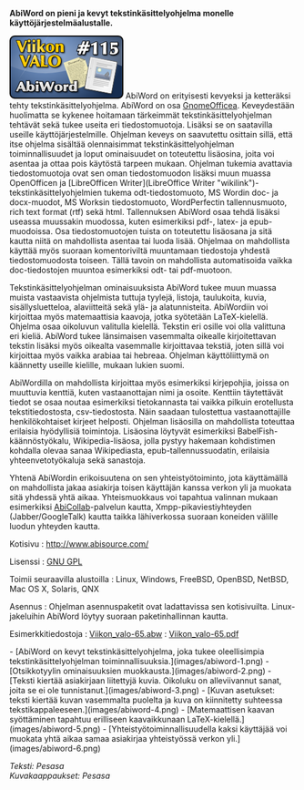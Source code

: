 <!--
Title: AbiWord
Week: 3x11
Number: 115
Date: 2013/03/10
Pageimage: valo115-abiword.png
Tags: Linux,Windows,Mac OS X,FreeBSD,OpenBSD,NetBSD,Solaris,QNX,Tekstinkäsittely,Toimisto
-->

**AbiWord on pieni ja kevyt tekstinkäsittelyohjelma monelle
käyttöjärjestelmäalustalle.**

![](images/valo115-abiword.png "fig:valo115-abiword.png") AbiWord on
erityisesti kevyeksi ja ketteräksi tehty tekstinkäsittelyohjelma.
AbiWord on osa [GnomeOfficea](https://live.gnome.org/GnomeOffice/).
Keveydestään huolimatta se kykenee hoitamaan tärkeimmät
tekstinkäsittelyohjelman tehtävät sekä tukee useita eri tiedostomuotoja.
Lisäksi se on saatavilla useille käyttöjärjestelmille. Ohjelman keveys
on saavutettu osittain sillä, että itse ohjelma sisältää olennaisimmat
tekstinkäsittelyohjelman toiminnallisuudet ja loput ominaisuudet on
toteutettu lisäosina, joita voi asentaa ja ottaa pois käytöstä tarpeen
mukaan. Ohjelman tukemia avattavia tiedostomuotoja ovat sen oman
tiedostomuodon lisäksi muun muassa OpenOfficen ja [LibreOfficen
Writer](LibreOffice Writer "wikilink")-tekstinkäsittelyohjelmien tukema
odt-tiedostomuoto, MS Wordin doc- ja docx-muodot, MS Worksin
tiedostomuoto, WordPerfectin tallennusmuoto, rich text format (rtf) sekä
html. Tallennuksen AbiWord osaa tehdä lisäksi useassa muussakin
muodossa, kuten esimerkiksi pdf-, latex- ja epub-muodoissa. Osa
tiedostomuotojen tuista on toteutettu lisäosana ja sitä kautta niitä on
mahdollista asentaa tai luoda lisää. Ohjelmaa on mahdollista käyttää
myös suoraan komentoriviltä muuntamaan tiedostoja yhdestä
tiedostomuodosta toiseen. Tällä tavoin on mahdollista automatisoida
vaikka doc-tiedostojen muuntoa esimerkiksi odt- tai pdf-muotoon.

Tekstinkäsittelyohjelman ominaisuuksista AbiWord tukee muun muassa
muista vastaavista ohjelmista tuttuja tyylejä, listoja, taulukoita,
kuvia, sisällysluetteloa, alaviitteitä sekä ylä- ja alatunnisteita.
AbiWordiin voi kirjoittaa myös matemaattisia kaavoja, jotka syötetään
LaTeX-kielellä. Ohjelma osaa oikoluvun valitulla kielellä. Tekstin eri
osille voi olla valittuna eri kieliä. AbiWord tukee länsimaisen
vasemmalta oikealle kirjoitettavan tekstin lisäksi myös oikealta
vasemmalle kirjoittavaa tekstiä, joten sillä voi kirjoittaa myös vaikka
arabiaa tai hebreaa. Ohjelman käyttöliittymä on käännetty useille
kielille, mukaan lukien suomi.

AbiWordilla on mahdollista kirjoittaa myös esimerkiksi kirjepohjia,
joissa on muuttuvia kenttiä, kuten vastaanottajan nimi ja osoite.
Kenttiin täytettävät tiedot se osaa noutaa esimerkiksi tietokannasta tai
vaikka pilkuin erotellusta tekstitiedostosta, csv-tiedostosta. Näin
saadaan tulostettua vastaanottajille henkilökohtaiset kirjeet helposti.
Ohjelman lisäosilla on mahdollista toteuttaa erilaisia hyödyllisiä
toimintoja. Lisäosina löytyvät esimerkiksi BabelFish-käännöstyökalu,
Wikipedia-lisäosa, jolla pystyy hakemaan kohdistimen kohdalla olevaa
sanaa Wikipediasta, epub-tallennussuodatin, erilaisia
yhteenvetotyökaluja sekä sanastoja.

Yhtenä AbiWordin erikoisuutena on sen yhteistyötoiminto, jota
käyttämällä on mahdollista jakaa asiakirja toisen käyttäjän kanssa
verkon yli ja muokata sitä yhdessä yhtä aikaa. Yhteismuokkaus voi
tapahtua valinnan mukaan esimerkiksi
[AbiCollab](http://abicollab.net)-palvelun kautta,
Xmpp-pikaviestiyhteyden (Jabber/GoogleTalk) kautta taikka lähiverkossa
suoraan koneiden välille luodun yhteyden kautta.

Kotisivu
:   <http://www.abisource.com/>

Lisenssi
:   [GNU GPL](GNU_GPL)

Toimii seuraavilla alustoilla
:   Linux, Windows, FreeBSD, OpenBSD, NetBSD, Mac OS X, Solaris, QNX

Asennus
:   Ohjelman asennuspaketit ovat ladattavissa sen kotisivuilta.
    Linux-jakeluihin AbiWord löytyy suoraan paketinhallinnan kautta.

Esimerkkitiedostoja
:   [Viikon_valo-65.abw](files/Viikon_valo-65.abw)
:   [Viikon_valo-65.pdf](files/Viikon_valo-65.pdf)

<div class="psgallery" markdown="1">
-   [AbiWord on kevyt tekstinkäsittelyohjelma, joka tukee oleellisimpia
    tekstinkäsittelyohjelman toiminnallisuuksia.](images/abiword-1.png)
-   [Otsikkotyylin ominaisuuksien muokkausta.](images/abiword-2.png)
-   [Teksti kiertää asiakirjaan liitettyjä kuvia. Oikoluku on
    alleviivannut sanat, joita se ei ole
    tunnistanut.](images/abiword-3.png)
-   [Kuvan asetukset: teksti kiertää kuvan vasemmalta puolelta ja kuva
    on kiinnitetty suhteessa tekstikappaleeseen.](images/abiword-4.png)
-   [Matemaattisen kaavan syöttäminen tapahtuu erilliseen kaavaikkunaan
    LaTeX-kielellä.](images/abiword-5.png)
-   [Yhteistyötoiminnallisuudella kaksi käyttäjää voi muokata yhtä aikaa
    samaa asiakirjaa yhteistyössä verkon yli.](images/abiword-6.png)
</div>

*Teksti: Pesasa* <br />
*Kuvakaappaukset: Pesasa*

